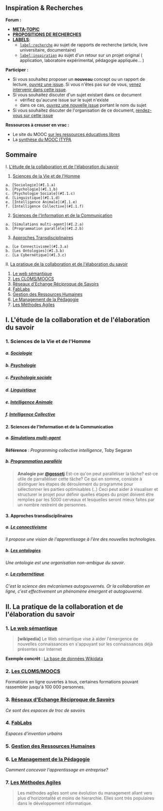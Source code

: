 Inspiration & Recherches
---------------------------------------------------
**Forum :**  
- [**META-TOPIC**](https://github.com/sveinburne/lets-play-science/issues/38)  
- [**PROPOSITIONS DE RECHERCHES**](https://github.com/sveinburne/lets-play-science/issues/32)
- [**LABELS**](https://github.com/sveinburne/lets-play-science/issues/39):
  - [`label:recherche`](https://github.com/sveinburne/lets-play-science/issues?utf8=%E2%9C%93&q=label%3Arecherche) au sujet de rapports de recherche (article, livre universitaire, documentaire)
  - [`label:inspiration`](https://github.com/sveinburne/lets-play-science/issues?utf8=%E2%9C%93&q=label%3Ainspiration+) au sujet d'un retour sur un projet original ( application, laboratoire expérimental, pédagogie appliquée... )

**Participer :**
  - Si vous souhaitez proposer un **nouveau** concept ou un rapport de lecture, [ouvrez une
 issue](https://github.com/sveinburne/lets-play-science/issues/new). Si vous n'êtes pas sur de vous, [venez intervenir dans cette issue](https://github.com/sveinburne/lets-play-science/issues/32).
  - Si vous souhaitez discuter d'un sujet existant dans ce document
    - vérifiez qu'aucune issue sur le sujet n'existe
    - dans ce cas, [ouvrez une nouvelle issue](https://github.com/sveinburne/lets-play-science/issues/new) portant le nom du sujet
  - Si vous souhaitez discuter de l'organisation de ce document, [rendez-vous sur cette issue](https://github.com/sveinburne/lets-play-science/issues/38)

**Ressources à creuser en vrac :**
- Le site du MOOC [sur les ressources éducatives libres](rel2014.mooc.ca/)
- La [synthèse du MOOC ITYPA](https://docs.google.com/document/d/16bkqQ0MT2zF7PaepadjC4-UvNSluQXCRrVf82Kj_QZU/mobilebasic#)

Sommaire
---------------------------------------------------

I. [L'étude de la collaboration et de l'élaboration du savoir](#I)  

  1. [Sciences de la Vie et de l'Homme](#I.1)

    a. [Sociologie](#I.1.a)  
    b. [Psychologie](#I.1.b)  
    c. [Psychologie Sociale](#I.1.c)  
    d. [Linguistique](#I.1.d)  
    e. [Intelligence Animale](#I.1.e)  
    f. [Intelligence Collective](#I.1.f)  

  2. [Sciences de l'Information et de la Communication](#I.2)

    a. [Simulations multi-agent](#I.2.a)  
    b. [Programmation parallèle](#I.2.b)  

  3. [Approches Transdisciplinaires](#I.3)

    a. [Le Connectivisme](#I.3.a)  
    b. [Les Ontologies](#I.3.b)  
    c. [La Cybernétique](#I.3.c)  

II. [La pratique de la collaboration et de l'élaboration du savoir](#II)  

  1. [Le web sémantique](#II.1)
  2. [Les CLOMS/MOOCS](#II.2)
  3. [Réseaux d'Echange Réciproque de Savoirs](#II.3)
  4. [FabLabs](#II.4)
  5. [Gestion des Ressources Humaines](#II.5)
  6. [Le Management de la Pédagogie](#II.6)
  7. [Les Méthodes Agiles](#II.7)

<a name="I"></a>
## I. L'étude de la collaboration et de l'élaboration du savoir

<a name="I.1"></a>
### 1. Sciences de la Vie et de l'Homme
<a name="I.1.a"></a>
##### a. [Sociologie](https://fr.wikipedia.org/wiki/Sociologie)
<a name="I.1.b"></a>
##### b. [Psychologie](https://fr.wikipedia.org/wiki/Psychologie)
<a name="I.1.c"></a>
##### c. [Psychologie sociale](https://fr.wikipedia.org/wiki/Psychologie_sociale)
<a name="I.1.d"></a>
##### d. [Linguistique](https://fr.wikipedia.org/wiki/Linguistique)
<a name="I.1.e"></a>
##### e. [Intelligence Animale](https://fr.wikipedia.org/wiki/Intelligence_animale)
<a name="I.1.f"></a>
##### f. [Intelligence Collective](https://fr.wikipedia.org/wiki/Intelligence_collective)

<a name="I.2"></a>
#### 2. Sciences de l'Information et de la Communication
<a name="I.2.a"></a>
##### a. [Simulations multi-agent](https://fr.wikipedia.org/wiki/Syst%C3%A8me_multi-agents)
**Référence** : *Programming collective intelligence*, Toby Segaran
<a name="I.2.b"></a>
##### b. [Programmation parallèle](https://fr.wikipedia.org/wiki/Parall%C3%A9lisme_%28informatique%29)

> **Analogie par [@gossetj](https://github.com/gossetj)**
> Est-ce qu'on peut paralléliser la tâche? est-ce utile de parralléliser cette tâche? Ce qui en somme, consiste à distinguer les étapes de déroulement du programme pour sélectionner les parties optimisables (..) Ceci peut aider à visualiser et structurer le projet pour définir quelles étapes du projet doivent être remplies par les 5000 cerveaux et lesquelles seront mieux faites par un nombre restreint de personnes.

<a name="I.3"></a>
#### 3. Approches transdisciplinaires
<a name="I.3.a"></a>
##### a. [Le connectivisme](https://fr.wikipedia.org/wiki/Connectivisme)
*Il propose  une vision de l'apprentissage à l'ère des nouvelles technologies.*
<a name="I.3.b"></a>
##### b. [Les ontologies](https://fr.wikipedia.org/wiki/Ontologie_%28informatique%29)
*Une ontologie est une organisation non-ambigue du savoir*.
<a name="I.3.c"></a>
##### c. [La cybernétique](https://fr.wikipedia.org/wiki/Cybern%C3%A9tique)
*C'est la science des mécanismes autogouvernés. Or la collaboration en ligne, c'est effectivement un phénomène émergent et autogouverné.*

<a name="II"></a>
## II. La pratique de la collaboration et de l'élaboration du savoir

<a name="II.1"></a>
### 1. [Le web sémantique](https://fr.wikipedia.org/wiki/Web_s%C3%A9mantique)
> **[wikipedia]** Le Web sémantique vise à aider l'émergence de nouvelles connaissances en s'appuyant sur les
connaissances déjà présentes sur Internet

**Exemple concrêt** : [La base de données Wikidata](https://fr.wikipedia.org/wiki/Wikidata)


<a name="II.2"></a>
### 2. [Les CLOMS/MOOCS](https://fr.wikipedia.org/wiki/Formation_en_ligne_ouverte_%C3%A0_tous)
Formations en ligne ouvertes à tous, certaines formations pouvant rassembler jusqu'à 100 000 personnes.

<a name="II.3"></a>
### 3. [Réseaux d'Echange Réciproque de Savoirs](https://fr.wikipedia.org/wiki/R%C3%A9seau_d'%C3%A9changes_r%C3%A9ciproques_de_savoirs)
*Ce sont des espaces de troc de savoirs*
<a name="II.4"></a>
### 4. [FabLabs](https://fr.wikipedia.org/wiki/Fab_lab)
*Espaces d'invention urbains*
<a name="II.5"></a>
### 5. [**Gestion des Ressources Humaines**](https://fr.wikipedia.org/wiki/Gestion_des_ressources_humaines)
<a name="II.6"></a>
### 6. [Le Management de la Pédagogie](https://fr.wikipedia.org/wiki/Management_et_p%C3%A9dagogie)
*Comment concevoir l'apprentissage en entreprise?*
<a name="II.7"></a>
### 7. [**Les Méthodes Agiles**](https://fr.wikipedia.org/wiki/M%C3%A9thode_agile)
> Les méthodes agiles sont une évolution du management allant vers plus d'horizontalité et moins de hierarchie. Elles sont très populaires dans le développement informatique.
